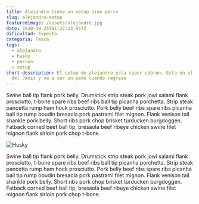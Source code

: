 ```yaml
---
title: Alejandro tiene un setup bien perro
slug: alejandro-setup
featuredimage: /assets/alejandro.jpg
date: 2020-10-25T01:27:23.957Z
dificultad: Experto
categoria: Pesca
tags:
  - alejandro
  - husky
  - perron
  - setup
short-description: El setup de alejandro esta super cabron. Esta en el cuarto
  del Janis y va a ser un pedo cuando regrese
---
```

Swine ball tip flank pork belly. Drumstick strip steak pork jowl salami flank prosciutto, t-bone spare ribs beef ribs ball tip picanha porchetta. Strip steak pancetta rump ham hock prosciutto. Pork belly beef ribs spare ribs picanha ball tip rump boudin bresaola pork pastrami filet mignon. Flank venison tail shankle pork belly. Short ribs pork chop brisket turducken burgdoggen. Fatback corned beef ball tip, bresaola beef ribeye chicken swine filet mignon flank sirloin pork chop t-bone.



![Husky](/assets/silly_husky.jpg "El Husky")

Swine ball tip flank pork belly. Drumstick strip steak pork jowl salami flank prosciutto, t-bone spare ribs beef ribs ball tip picanha porchetta. Strip steak pancetta rump ham hock prosciutto. Pork belly beef ribs spare ribs picanha ball tip rump boudin bresaola pork pastrami filet mignon. Flank venison tail shankle pork belly. Short ribs pork chop brisket turducken burgdoggen. Fatback corned beef ball tip, bresaola beef ribeye chicken swine filet mignon flank sirloin pork chop t-bone.